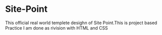 # Site-Point
This official real world templete desighn of Site Point.This is project based Practice I am done as rivision with HTML and CSS
